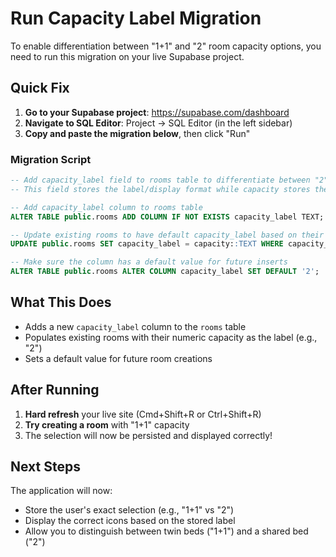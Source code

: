 # Run Capacity Label Migration

To enable differentiation between "1+1" and "2" room capacity options, you need to run this migration on your live Supabase project.

## Quick Fix

1. **Go to your Supabase project**: https://supabase.com/dashboard
2. **Navigate to SQL Editor**: Project → SQL Editor (in the left sidebar)
3. **Copy and paste the migration below**, then click "Run"

### Migration Script

```sql
-- Add capacity_label field to rooms table to differentiate between "2" and "1+1"
-- This field stores the label/display format while capacity stores the numeric value

-- Add capacity_label column to rooms table
ALTER TABLE public.rooms ADD COLUMN IF NOT EXISTS capacity_label TEXT;

-- Update existing rooms to have default capacity_label based on their capacity
UPDATE public.rooms SET capacity_label = capacity::TEXT WHERE capacity_label IS NULL;

-- Make sure the column has a default value for future inserts
ALTER TABLE public.rooms ALTER COLUMN capacity_label SET DEFAULT '2';
```

## What This Does

- Adds a new `capacity_label` column to the `rooms` table
- Populates existing rooms with their numeric capacity as the label (e.g., "2")
- Sets a default value for future room creations

## After Running

1. **Hard refresh** your live site (Cmd+Shift+R or Ctrl+Shift+R)
2. **Try creating a room** with "1+1" capacity
3. The selection will now be persisted and displayed correctly!

## Next Steps

The application will now:
- Store the user's exact selection (e.g., "1+1" vs "2")
- Display the correct icons based on the stored label
- Allow you to distinguish between twin beds ("1+1") and a shared bed ("2")

